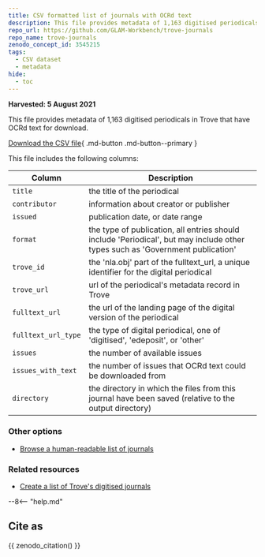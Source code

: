 ```yaml
---
title: CSV formatted list of journals with OCRd text
description: This file provides metadata of 1,163 digitised periodicals in Trove that have OCRd text for download.
repo_url: https://github.com/GLAM-Workbench/trove-journals
repo_name: trove-journals
zenodo_concept_id: 3545215
tags:
  - CSV dataset
  - metadata
hide:
  - toc
---
```


**Harvested: 5 August 2021**

This file provides metadata of 1,163 digitised periodicals in Trove that have OCRd text for download. 

[Download the CSV file](https://github.com/GLAM-Workbench/trove-journals/blob/master/digital-journals-with-text.csv){ .md-button .md-button--primary }

This file includes the following columns:

| Column | Description |
|--------|-------------|
`title` | the title of the periodical
`contributor` | information about creator or publisher
`issued` | publication date, or date range
`format` | the type of publication, all entries should include 'Periodical', but may include other types such as 'Government publication'
`trove_id` | the 'nla.obj' part of the fulltext_url, a unique identifier for the digital periodical
`trove_url` | url of the periodical's metadata record in Trove
`fulltext_url` | the url of the landing page of the digital version of the periodical
`fulltext_url_type` | the type of digital periodical, one of 'digitised', 'edeposit', or 'other'
`issues` | the number of available issues
`issues_with_text` | the number of issues that OCRd text could be downloaded from
`directory` | the directory in which the files from this journal have been saved (relative to the output directory)

### Other options

* [Browse a human-readable list of journals](https://github.com/GLAM-Workbench/trove-journals/blob/master/digital-journals-with-text.md)

### Related resources

* [Create a list of Trove's digitised journals](create-list-digitised-journals.md)

--8<-- "help.md"

## Cite as

{{ zenodo_citation() }}


